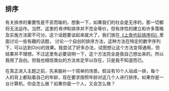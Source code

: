 ## 排序
有关排序的重要性是不言而喻的，想象一下，如果我们的社会是无序的，那一切都将无法运作。当然，这里的*有序*和排序并不完全等价，但有序性的建立和许多策略及实施方法密不可分。这个话题要谈起来就大了，我们放在[《上帝也玩排序吗》](https://github.com/WalkingNL/C-CPP/blob/master/%E4%B8%8A%E5%B8%9D%E4%B9%9F%E7%8E%A9%E6%8E%92%E5%BA%8F%E5%90%97.md)里面讨论一些有趣的话题，
讨论一个自创的排序方法，这种方法在特定的数字序列下，可以达到O(n)的效果。我尝试了好多办法，试图想让这个方法变得通用，但结果并不理想。不过这里有必要说明一下，这个方法完全是我自己想出来的，所以我用了自创。但我也相信类似的方法肯定早以存在，只是我不知道而已。

在真正进入主题之前，先来脑补一个简单的场景。假设有10个人站成一排，每个人的背上都贴着自己的年龄，现在要求按照年龄对这几个人进行排序。如果你是一台计算机，你会怎么做？如果你是一个人，又会怎么做？

